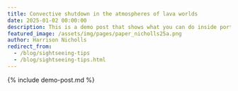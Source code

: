 ```yaml
---
title: Convective shutdown in the atmospheres of lava worlds
date: 2025-01-02 00:00:00
description: This is a demo post that shows what you can do inside portfolio and blog posts. We’ve included everything you need to create engaging posts and case studies to show off your work in a beautiful way.
featured_image: /assets/img/pages/paper_nicholls25a.png
author: Harrison Nicholls
redirect_from:
  - /blog/sightseeing-tips
  - /blog/sightseeing-tips.html
---
```


{% include demo-post.md %}